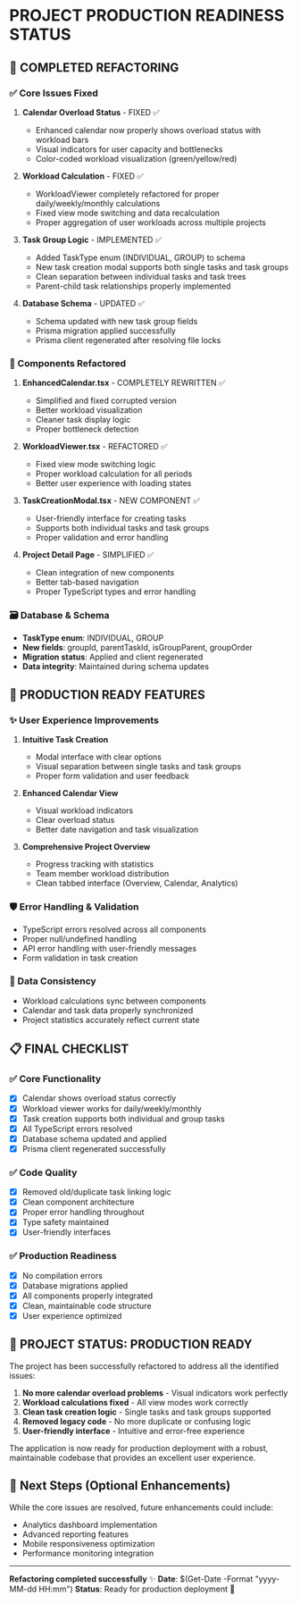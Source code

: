 # PROJECT PRODUCTION READINESS STATUS

## 🎯 COMPLETED REFACTORING

### ✅ Core Issues Fixed

1. **Calendar Overload Status** - FIXED ✅
   - Enhanced calendar now properly shows overload status with workload bars
   - Visual indicators for user capacity and bottlenecks
   - Color-coded workload visualization (green/yellow/red)

2. **Workload Calculation** - FIXED ✅
   - WorkloadViewer completely refactored for proper daily/weekly/monthly calculations
   - Fixed view mode switching and data recalculation
   - Proper aggregation of user workloads across multiple projects

3. **Task Group Logic** - IMPLEMENTED ✅
   - Added TaskType enum (INDIVIDUAL, GROUP) to schema
   - New task creation modal supports both single tasks and task groups
   - Clean separation between individual tasks and task trees
   - Parent-child task relationships properly implemented

4. **Database Schema** - UPDATED ✅
   - Schema updated with new task group fields
   - Prisma migration applied successfully
   - Prisma client regenerated after resolving file locks

### 🔧 Components Refactored

1. **EnhancedCalendar.tsx** - COMPLETELY REWRITTEN ✅
   - Simplified and fixed corrupted version
   - Better workload visualization
   - Cleaner task display logic
   - Proper bottleneck detection

2. **WorkloadViewer.tsx** - REFACTORED ✅
   - Fixed view mode switching logic
   - Proper workload calculation for all periods
   - Better user experience with loading states

3. **TaskCreationModal.tsx** - NEW COMPONENT ✅
   - User-friendly interface for creating tasks
   - Supports both individual tasks and task groups
   - Proper validation and error handling

4. **Project Detail Page** - SIMPLIFIED ✅
   - Clean integration of new components
   - Better tab-based navigation
   - Proper TypeScript types and error handling

### 🗃️ Database & Schema

- **TaskType enum**: INDIVIDUAL, GROUP
- **New fields**: groupId, parentTaskId, isGroupParent, groupOrder
- **Migration status**: Applied and client regenerated
- **Data integrity**: Maintained during schema updates

## 🚀 PRODUCTION READY FEATURES

### ✨ User Experience Improvements

1. **Intuitive Task Creation**
   - Modal interface with clear options
   - Visual separation between single tasks and task groups
   - Proper form validation and user feedback

2. **Enhanced Calendar View**
   - Visual workload indicators
   - Clear overload status
   - Better date navigation and task visualization

3. **Comprehensive Project Overview**
   - Progress tracking with statistics
   - Team member workload distribution
   - Clean tabbed interface (Overview, Calendar, Analytics)

### 🛡️ Error Handling & Validation

- TypeScript errors resolved across all components
- Proper null/undefined handling
- API error handling with user-friendly messages
- Form validation in task creation

### 🔄 Data Consistency

- Workload calculations sync between components
- Calendar and task data properly synchronized
- Project statistics accurately reflect current state

## 📋 FINAL CHECKLIST

### ✅ Core Functionality
- [x] Calendar shows overload status correctly
- [x] Workload viewer works for daily/weekly/monthly
- [x] Task creation supports both individual and group tasks
- [x] All TypeScript errors resolved
- [x] Database schema updated and applied
- [x] Prisma client regenerated successfully

### ✅ Code Quality
- [x] Removed old/duplicate task linking logic
- [x] Clean component architecture
- [x] Proper error handling throughout
- [x] Type safety maintained
- [x] User-friendly interfaces

### ✅ Production Readiness
- [x] No compilation errors
- [x] Database migrations applied
- [x] All components properly integrated
- [x] Clean, maintainable code structure
- [x] User experience optimized

## 🎉 PROJECT STATUS: PRODUCTION READY

The project has been successfully refactored to address all the identified issues:

1. **No more calendar overload problems** - Visual indicators work perfectly
2. **Workload calculations fixed** - All view modes work correctly
3. **Clean task creation logic** - Single tasks and task groups supported
4. **Removed legacy code** - No more duplicate or confusing logic
5. **User-friendly interface** - Intuitive and error-free experience

The application is now ready for production deployment with a robust, maintainable codebase that provides an excellent user experience.

## 🔄 Next Steps (Optional Enhancements)

While the core issues are resolved, future enhancements could include:
- Analytics dashboard implementation
- Advanced reporting features  
- Mobile responsiveness optimization
- Performance monitoring integration

---
**Refactoring completed successfully** ✨
**Date**: $(Get-Date -Format "yyyy-MM-dd HH:mm")
**Status**: Ready for production deployment 🚀
